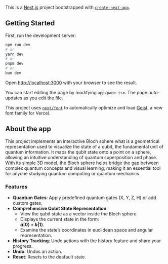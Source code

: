 This is a [Next.js](https://nextjs.org) project bootstrapped with [`create-next-app`](https://nextjs.org/docs/app/api-reference/cli/create-next-app).

## Getting Started

First, run the development server:

```bash
npm run dev
# or
yarn dev
# or
pnpm dev
# or
bun dev
```

Open [http://localhost:3000](http://localhost:3000) with your browser to see the result.

You can start editing the page by modifying `app/page.tsx`. The page auto-updates as you edit the file.

This project uses [`next/font`](https://nextjs.org/docs/app/building-your-application/optimizing/fonts) to automatically optimize and load [Geist](https://vercel.com/font), a new font family for Vercel.

## About the app

This project implements an interactive Bloch sphere what is a geometrical representation used to visualize the state of a qubit, the fundamental unit of quantum information. It maps the qubit state onto a point on a sphere, allowing an intuitive understanding of quantum superposition and phase. With its simple 3D model, the Bloch sphere helps bridge the gap between complex quantum concepts and visual learning, making it an essential tool for anyone studying quantum computing or quantum mechanics.

### Features
- **Quantum Gates**: Apply predefined quantum gates (X, Y, Z, H) or add custom gates.
- **Comprehensive Qubit State Representation**:  
  - View the qubit state as a vector inside the Bloch sphere.  
  - Displays the current state in the form:  
    **$a|0\rangle + b|1\rangle$**.  
  - Examine the state’s coordinates in euclidean space and angular representation.
- **History Tracking**: Undo actions with the history feature and share your progress.
- **Undo**: Undos an action.
- **Reset**: Resets to the deafault state.

